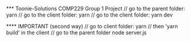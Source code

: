 *** Toonie-Solutions
COMP229 Group 1 Project
// go to the parent folder: yarn
// go to the client folder: yarn
// go to the client folder: yarn dev

**** IMPORTANT (second way)
// go to client folder: yarn
// then 'yarn build' in the client
// go to the parent folder node server.js